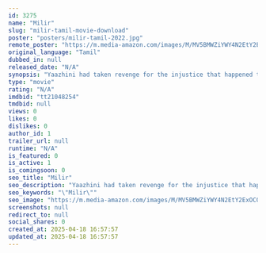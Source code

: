 ```yaml
---
id: 3275
name: "Milir"
slug: "milir-tamil-movie-download"
poster: "posters/milir-tamil-2022.jpg"
remote_poster: "https://m.media-amazon.com/images/M/MV5BMWZiYWY4N2EtY2ExOC00OTIyLTg4YWUtNWRkYzM0ZDNmZDQxXkEyXkFqcGdeQXVyMTA4MzQ4NzMw._V1_SX300.jpg"
original_language: "Tamil"
dubbed_in: null
released_date: "N/A"
synopsis: "Yaazhini had taken revenge for the injustice that happened to her and her husband."
type: "movie"
rating: "N/A"
imdbid: "tt21048254"
tmdbid: null
views: 0
likes: 0
dislikes: 0
author_id: 1
trailer_url: null
runtime: "N/A"
is_featured: 0
is_active: 1
is_comingsoon: 0
seo_title: "Milir"
seo_description: "Yaazhini had taken revenge for the injustice that happened to her and her husband."
seo_keywords: "\"Milir\""
seo_image: "https://m.media-amazon.com/images/M/MV5BMWZiYWY4N2EtY2ExOC00OTIyLTg4YWUtNWRkYzM0ZDNmZDQxXkEyXkFqcGdeQXVyMTA4MzQ4NzMw._V1_SX300.jpg"
screenshots: null
redirect_to: null
social_shares: 0
created_at: 2025-04-18 16:57:57
updated_at: 2025-04-18 16:57:57
---
```


